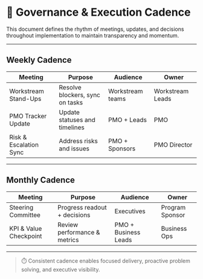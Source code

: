 # 🧭 Governance & Execution Cadence

This document defines the rhythm of meetings, updates, and decisions throughout implementation to maintain transparency and momentum.

---

## Weekly Cadence

| Meeting | Purpose | Audience | Owner |
|---------|---------|----------|--------|
| Workstream Stand-Ups | Resolve blockers, sync on tasks | Workstream teams | Workstream Leads |
| PMO Tracker Update | Update statuses and timelines | PMO + Leads | PMO |
| Risk & Escalation Sync | Address risks and issues | PMO + Sponsors | PMO Director |

---

## Monthly Cadence

| Meeting | Purpose | Audience | Owner |
|---------|---------|----------|--------|
| Steering Committee | Progress readout + decisions | Executives | Program Sponsor |
| KPI & Value Checkpoint | Review performance & metrics | PMO + Business Leads | Business Ops |

---

> ⏱️ Consistent cadence enables focused delivery, proactive problem solving, and executive visibility.
